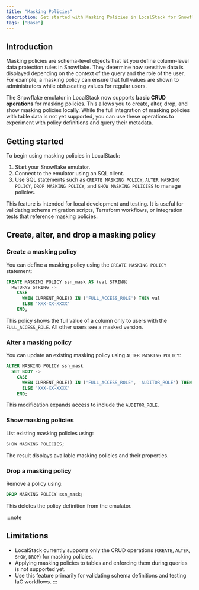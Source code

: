 ```yaml
---
title: "Masking Policies"
description: Get started with Masking Policies in LocalStack for Snowflake
tags: ["Base"]
---
```


## Introduction

Masking policies are schema-level objects that let you define column-level data protection rules in Snowflake. They determine how sensitive data is displayed depending on the context of the query and the role of the user. For example, a masking policy can ensure that full values are shown to administrators while obfuscating values for regular users.

The Snowflake emulator in LocalStack now supports **basic CRUD operations** for masking policies. This allows you to create, alter, drop, and show masking policies locally. While the full integration of masking policies with table data is not yet supported, you can use these operations to experiment with policy definitions and query their metadata.

## Getting started
To begin using masking policies in LocalStack:

1. Start your Snowflake emulator.
2. Connect to the emulator using an SQL client.
3. Use SQL statements such as `CREATE MASKING POLICY`, `ALTER MASKING POLICY`, `DROP MASKING POLICY`, and `SHOW MASKING POLICIES` to manage policies.

This feature is intended for local development and testing. It is useful for validating schema migration scripts, Terraform workflows, or integration tests that reference masking policies.

## Create, alter, and drop a masking policy

### Create a masking policy
You can define a masking policy using the `CREATE MASKING POLICY` statement:

```sql
CREATE MASKING POLICY ssn_mask AS (val STRING) 
  RETURNS STRING ->
    CASE
      WHEN CURRENT_ROLE() IN ('FULL_ACCESS_ROLE') THEN val
      ELSE 'XXX-XX-XXXX'
    END;
```

This policy shows the full value of a column only to users with the `FULL_ACCESS_ROLE`. All other users see a masked version.

### Alter a masking policy

You can update an existing masking policy using `ALTER MASKING POLICY`:

```sql
ALTER MASKING POLICY ssn_mask 
  SET BODY ->
    CASE
      WHEN CURRENT_ROLE() IN ('FULL_ACCESS_ROLE', 'AUDITOR_ROLE') THEN val
      ELSE 'XXX-XX-XXXX'
    END;
```

This modification expands access to include the `AUDITOR_ROLE`.

### Show masking policies

List existing masking policies using:

```sql
SHOW MASKING POLICIES;
```

The result displays available masking policies and their properties.

### Drop a masking policy

Remove a policy using:

```sql
DROP MASKING POLICY ssn_mask;
```

This deletes the policy definition from the emulator.

:::note
## Limitations

- LocalStack currently supports only the CRUD operations (`CREATE`, `ALTER`, `SHOW`, `DROP`) for masking policies.
- Applying masking policies to tables and enforcing them during queries is not supported yet.
- Use this feature primarily for validating schema definitions and testing IaC workflows.
:::